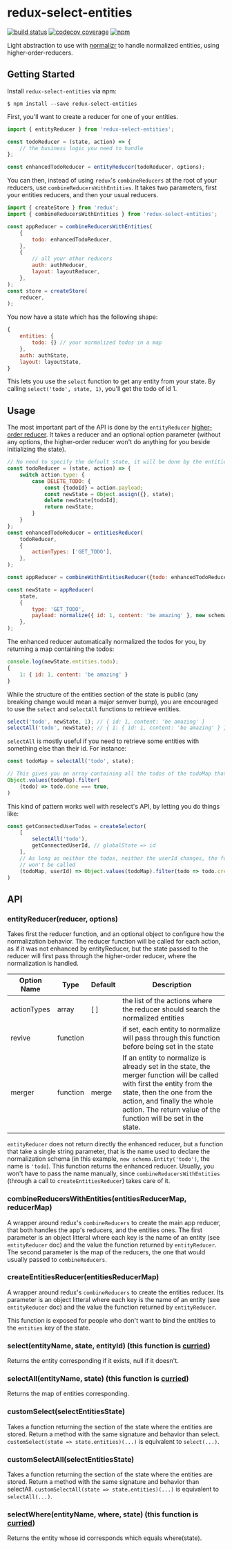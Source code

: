 # redux-select-entities

[![build status](https://travis-ci.org/Kilix/redux-select-entities.svg)](https://travis-ci.org/Kilix/redux-select-entities)
[![codecov coverage](https://codecov.io/gh/kilix/redux-select-entities/branch/master/graph/badge.svg)](https://codecov.io/gh/kilix/redux-select-entities)
[![npm](https://img.shields.io/npm/v/redux-select-entities.svg)]()

Light abstraction to use with [normalizr](https://github.com/paularmstrong/normalizr/) to handle normalized entities, using higher-order-reducers.

## Getting Started
Install `redux-select-entities` via npm:
```
$ npm install --save redux-select-entities
```

First, you'll want to create a reducer for one of your entities.
```javascript
import { entityReducer } from 'redux-select-entities';

const todoReducer = (state, action) => {
    // the business logic you need to handle
};

const enhancedTodoReducer = entityReducer(todoReducer, options);
```

You can then, instead of using `redux`'s `combineReducers` at the root of your reducers, use `combineReducersWithEntities`. It takes two parameters, first your entities reducers, and then your usual reducers.
```javascript
import { createStore } from 'redux';
import { combineReducersWithEntities } from 'redux-select-entities';

const appReducer = combineReducersWithEntities(
    {
        todo: enhancedTodoReducer,
    },
    {
        // all your other reducers
        auth: authReducer,
        layout: layoutReducer,
    },
);
const store = createStore(
    reducer,
);
```

You now have a state which has the following shape:
```javascript
{
    entities: {
        todo: {} // your normalized todos in a map
    },
    auth: authState,
    layout: layoutState,
}
```
This lets you use the `select` function to get any entity from your state. By calling `select('todo', state, 1)`, you'll get the todo of id 1.

## Usage
The most important part of the API is done by the `entityReducer` [higher-order reducer](http://redux.js.org/docs/recipes/reducers/SplittingReducerLogic.html#splitting-up-reducer-logic). It takes a reducer and an optional option parameter (without any options, the higher-order reducer won't do anything for you beside initializing the state).

```javascript
// No need to specify the default state, it will be done by the entitiesReducer
const todoReducer = (state, action) => {
    switch action.type: {
        case DELETE_TODO: {
            const {todoId} = action.payload;
            const newState = Object.assign({}, state);
            delete newState[todoId];
            return newState;
        }
    }
};
const enhancedTodoReducer = entitiesReducer(
    todoReducer,
    {
        actionTypes: ['GET_TODO'],
    },
);

const appReducer = combineWithEntitiesReducer({todo: enhancedTodoReducer});

const newState = appReducer(
    state,
    {
        type: 'GET_TODO',
        payload: normalize({ id: 1, content: 'be amazing' }, new schema.Entity('todo')),
    },
);
```

The enhanced reducer automatically normalized the todos for you, by returning a map containing the todos:
```javascript
console.log(newState.entities.todo);
{
    1: { id: 1, content: 'be amazing' }
}
```
While the structure of the entities section of the state is public (any breaking change would mean a major semver bump), you are encouraged to use the `select` and `selectAll` functions to retrieve entities.

```javascript
select('todo', newState, 1); // { id: 1, content: 'be amazing' }
selectAll('todo', newState); // { 1: { id: 1, content: 'be amazing' } }
```
`selectAll` is mostly useful if you need to retrieve some entities with something else than their id. For instance:
```javascript
const todoMap = selectAll('todo', state);

// This gives you an array containing all the todos of the todoMap that are done
Object.values(todoMap).filter(
    (todo) => todo.done === true,
)
```
This kind of pattern works well with reselect's API, by letting you do things like:
```javascript
const getConnectedUserTodos = createSelector(
    [
        selectAll('todo'),
        getConnectedUserId, // globalState => id
    ],
    // As long as neither the todos, neither the userId changes, the following function
    // won't be called
    (todoMap, userId) => Object.values(todoMap).filter(todo => todo.createdBy === userId),
)
```

## API

### entityReducer(reducer, options)
Takes first the reducer function, and an optional object to configure how the normalization behavior. The reducer function will be called for each action, as if it was not enhanced by entityReducer, but the state passed to the reducer will first pass through the higher-order reducer, where the normalization is handled.

Option Name     |   Type      | Default       | Description
--------------------|--------------|--------------|--------------------------------
actionTypes     |   array       |   [ ]      |   the list of the actions where the reducer should search the normalized entities
revive          |   function    |       |   if set, each entity to normalize will pass through this function before being set in the state
merger          |   function    | merge  |   If an entity to normalize is already set in the state, the merger function will be called with first the entity from the state, then the one from the action, and finally the whole action. The return value of the function will be set in the state.

`entityReducer` does not return directly the enhanced reducer, but a function that take a single string parameter, that is the name used to declare the normalization schema (in this example, `new schema.Entity('todo')`, the name is `'todo`). This function returns the enhanced reducer. Usually, you won't have to pass the name manually, since `combineReducersWithEntities` (through a call to `createEntitiesReducer`) takes care of it.

### combineReducersWithEntities(entitiesReducerMap, reducerMap)
A wrapper around redux's `combineReducers` to create the main app reducer, that both handles the app's reducers, and the entities ones. The first parameter is an object litteral where each key is the name of an entity (see `entityReducer` doc) and the value the function returned by `entityReducer`. The second parameter is the map of the reducers, the one that would usually passed to `combineReducers`.

### createEntitiesReducer(entitiesReducerMap)
A wrapper around redux's `combineReducers` to create the entities reducer. Its parameter is an object litteral where each key is the name of an entity (see `entityReducer` doc) and the value the function returned by `entityReducer`.

This function is exposed for people who don't want to bind the entities to the `entities` key of the state.

### select(entityName, state, entityId) (this function is [curried](https://lodash.com/docs/4.17.4#curry))
Returns the entity corresponding if it exists, null if it doesn't.

### selectAll(entityName, state) (this function is [curried](https://lodash.com/docs/4.17.4#curry))
Returns the map of entities corresponding.

### customSelect(selectEntitiesState)
Takes a function returning the section of the state where the entities are stored. Return a method with the same signature and behavior than select. `customSelect(state => state.entities)(...)` is equivalent to `select(...)`.

### customSelectAll(selectEntitiesState)
Takes a function returning the section of the state where the entities are stored. Return a method with the same signature and behavior than selectAll. `customSelectAll(state => state.entities)(...)` is equivalent to `selectAll(...)`.

### selectWhere(entityName, where, state) (this function is [curried](https://lodash.com/docs/4.17.4#curry))
Returns the entity whose id corresponds which equals where(state).
